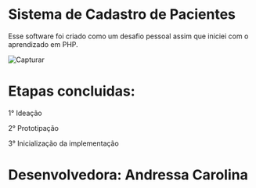# Sistema de Cadastro de Pacientes

Esse software foi criado como um desafio pessoal assim que iniciei com o aprendizado em PHP.

![Capturar](https://user-images.githubusercontent.com/65856686/125547038-7777c067-753c-4148-ba1c-974c664b68b9.PNG)

# Etapas concluidas:
1° Ideação 

2° Prototipação

3° Inicialização da implementação

# Desenvolvedora: Andressa Carolina
